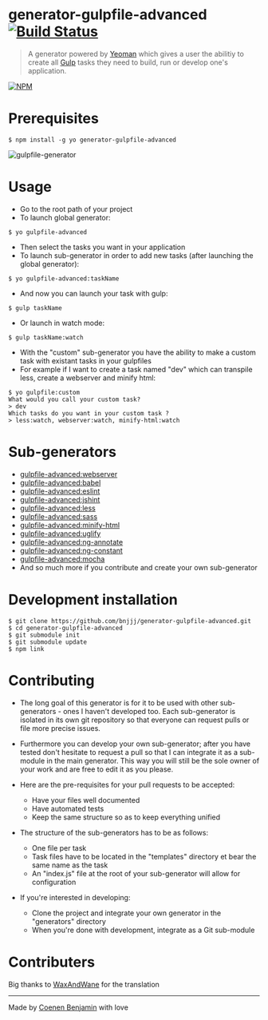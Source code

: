 # generator-gulpfile-advanced [![Build Status](https://travis-ci.org/bnjjj/generator-gulpfile-advanced?branch=master)](https://travis-ci.org/bnjjj/generator-gulpfile-advanced)

> A generator powered by [Yeoman](http://yeoman.io/) which gives a user the abilitiy to create all [Gulp](http://gulpjs.com) tasks they need to build, run or develop one's application. 

[![NPM](https://nodei.co/npm/generator-gulpfile-advanced.png?downloads=true&downloadRank=true&stars=true)](https://nodei.co/npm/generator-gulpfile-advanced/)

# Prerequisites
```
$ npm install -g yo generator-gulpfile-advanced
```

![gulpfile-generator](http://img15.hostingpics.net/pics/371008gulpfilegeneratorbnjjj.png "gulpfile-advanced generator")

# Usage
+ Go to the root path of your project
+ To launch global generator:
```
$ yo gulpfile-advanced
```
+ Then select the tasks you want in your application
+ To launch sub-generator in order to add new tasks (after launching the global generator):
```
$ yo gulpfile-advanced:taskName
```
+ And now you can launch your task with gulp:
```
$ gulp taskName
```
+ Or launch in watch mode:
```
$ gulp taskName:watch
```

+ With the "custom" sub-generator you have the ability to make a custom task with existant tasks in your gulpfiles
+ For example if I want to create a task named "dev" which can transpile less, create a webserver and minify html:
```
$ yo gulpfile:custom
What would you call your custom task?
> dev
Which tasks do you want in your custom task ?
> less:watch, webserver:watch, minify-html:watch
```

# Sub-generators
+ [gulpfile-advanced:webserver](https://github.com/bnjjj/gulpfile-subgenerator-webserver)
+ [gulpfile-advanced:babel](https://github.com/bnjjj/gulpfile-subgenerator-babel)
+ [gulpfile-advanced:eslint](https://github.com/bnjjj/gulpfile-subgenerator-eslint)
+ [gulpfile-advanced:jshint](https://github.com/bnjjj/gulpfile-subgenerator-jshint)
+ [gulpfile-advanced:less](https://github.com/bnjjj/gulpfile-subgenerator-less)
+ [gulpfile-advanced:sass](https://github.com/bnjjj/gulpfile-subgenerator-sass)
+ [gulpfile-advanced:minify-html](https://github.com/bnjjj/gulpfile-subgenerator-minify-html)
+ [gulpfile-advanced:uglify](https://github.com/bnjjj/gulpfile-subgenerator-uglify)
+ [gulpfile-advanced:ng-annotate](https://github.com/bnjjj/gulpfile-subgenerator-ng-annotate)
+ [gulpfile-advanced:ng-constant](https://github.com/bnjjj/gulpfile-subgenerator-ng-constant)
+ [gulpfile-advanced:mocha](https://github.com/bnjjj/gulpfile-subgenerator-mocha)
+ And so much more if you contribute and create your own sub-generator

# Development installation
```
$ git clone https://github.com/bnjjj/generator-gulpfile-advanced.git
$ cd generator-gulpfile-advanced
$ git submodule init
$ git submodule update
$ npm link
```

# Contributing

+ The long goal of this generator is for it to be used with other sub-generators - ones I haven't developed too. Each sub-generator is isolated in its own git repository so that everyone can request pulls or file more precise issues.

+ Furthermore you can develop your own sub-generator; after you have tested don't hesitate to request a pull so that I can integrate it as a sub-module in the main generator. This way you will still be the sole owner of your work and are free to edit it as you please.

+ Here are the pre-requisites for your pull requests to be accepted:
  - Have your files well documented
  - Have automated tests
  - Keep the same structure so as to keep everything unified

+ The structure of the sub-generators has to be as follows:
  - One file per task
  - Task files have to be located in the "templates" directory et bear the same name as the task
  - An "index.js" file at the root of your sub-generator will allow for configuration


+ If you're interested in developing:
  - Clone the project and integrate your own generator in the "generators" directory
  - When you're done with development, integrate as a Git sub-module

# Contributers

Big thanks to [WaxAndWane](https://github.com/waxandwane) for the translation

-------------

Made by [Coenen Benjamin](https://twitter.com/BnJ25) with love

